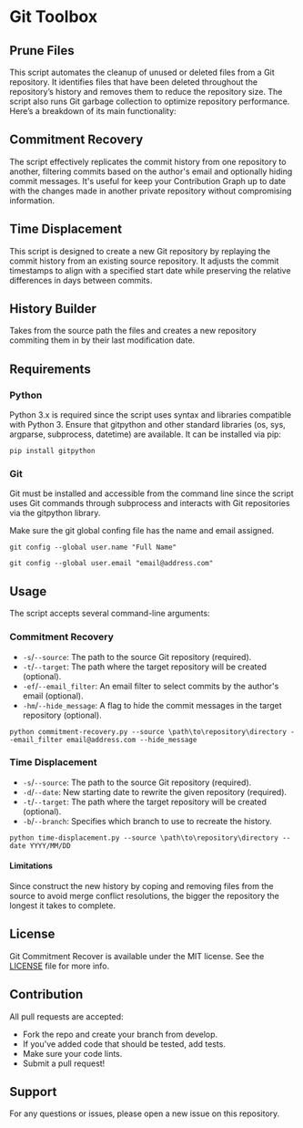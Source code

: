 # Git Toolbox

## Prune Files

This script automates the cleanup of unused or deleted files from a Git repository. It identifies files that have been deleted throughout the repository’s history and removes them to reduce the repository size. The script also runs Git garbage collection to optimize repository performance. Here’s a breakdown of its main functionality:

## Commitment Recovery

The script effectively replicates the commit history from one repository to another, filtering commits based on the 
author's email and optionally hiding commit messages. It's useful for keep your Contribution Graph up to date with the 
changes made in another private repository without compromising information.

## Time Displacement

This script  is designed to create a new Git repository by replaying the commit history from an existing source 
repository. It adjusts the commit timestamps to align with a specified start date while preserving the relative 
differences in days between commits.

## History Builder

Takes from the source path the files and creates a new repository commiting them in by their last modification date.

## Requirements

### Python

Python 3.x is required since the script uses syntax and libraries compatible with Python 3.
Ensure that gitpython and other standard libraries (os, sys, argparse, subprocess, datetime) are available. 
It can be installed via pip:

```shell
pip install gitpython
```

### Git

Git must be installed and accessible from the command line since the script uses Git commands through
subprocess and interacts with Git repositories via the gitpython library.

Make sure the git global confing file has the name and email assigned.

```shell
git config --global user.name "Full Name"
```

```shell
git config --global user.email "email@address.com"
```

## Usage

The script accepts several command-line arguments:

### Commitment Recovery

- `-s`/`--source`: The path to the source Git repository (required).
- `-t`/`--target`: The path where the target repository will be created (optional).
- `-ef`/`--email_filter`: An email filter to select commits by the author's email (optional).
- `-hm`/`--hide_message`: A flag to hide the commit messages in the target repository (optional).

```shell
python commitment-recovery.py --source \path\to\repository\directory --email_filter email@address.com --hide_message
```

### Time Displacement

- `-s`/`--source`: The path to the source Git repository (required).
- `-d`/`--date`: New starting date to rewrite the given repository (required).
- `-t`/`--target`: The path where the target repository will be created (optional).
- `-b`/`--branch`: Specifies which branch to use to recreate the history.

```shell
python time-displacement.py --source \path\to\repository\directory --date YYYY/MM/DD
```

#### Limitations
Since construct the new history by coping and removing files from the source to avoid merge conflict resolutions,
the bigger the repository the longest it takes to complete.

## License
Git Commitment Recover is available under the MIT license. See the [LICENSE](LICENSE.md) file for more info.

## Contribution

All pull requests are accepted:
- Fork the repo and create your branch from develop.
- If you've added code that should be tested, add tests.
- Make sure your code lints.
- Submit a pull request!

## Support

For any questions or issues, please open a new issue on this repository.